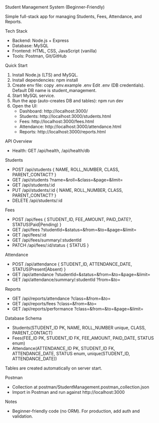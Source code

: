 Student Management System (Beginner-Friendly)

Simple full-stack app for managing Students, Fees, Attendance, and Reports.

Tech Stack
- Backend: Node.js + Express
- Database: MySQL
- Frontend: HTML, CSS, JavaScript (vanilla)
- Tools: Postman, Git/GitHub

Quick Start
1. Install Node.js (LTS) and MySQL.
2. Install dependencies:
   npm install
3. Create env file:
   copy .env.example .env
   Edit .env (DB credentials). Default DB name is student_management.
4. Start MySQL service.
5. Run the app (auto-creates DB and tables):
   npm run dev
6. Open the UI:
   - Dashboard: http://localhost:3000/
   - Students: http://localhost:3000/students.html
   - Fees: http://localhost:3000/fees.html
   - Attendance: http://localhost:3000/attendance.html
   - Reports: http://localhost:3000/reports.html

API Overview
- Health: GET /api/health, /api/health/db

Students
- POST /api/students { NAME, ROLL_NUMBER, CLASS, PARENT_CONTACT? }
- GET /api/students ?name=&roll=&class=&page=&limit=
- GET /api/students/:id
- PUT /api/students/:id { NAME, ROLL_NUMBER, CLASS, PARENT_CONTACT? }
- DELETE /api/students/:id

Fees
- POST /api/fees { STUDENT_ID, FEE_AMOUNT, PAID_DATE?, STATUS(Paid|Pending) }
- GET /api/fees ?studentId=&status=&from=&to=&page=&limit=
- GET /api/fees/:id
- GET /api/fees/summary/:studentId
- PATCH /api/fees/:id/status { STATUS }

Attendance
- POST /api/attendance { STUDENT_ID, ATTENDANCE_DATE, STATUS(Present|Absent) }
- GET /api/attendance ?studentId=&status=&from=&to=&page=&limit=
- GET /api/attendance/summary/:studentId ?from=&to=

Reports
- GET /api/reports/attendance ?class=&from=&to=
- GET /api/reports/fees ?class=&from=&to=
- GET /api/reports/performance ?class=&from=&to=&page=&limit=

Database Schema
- Students(STUDENT_ID PK, NAME, ROLL_NUMBER unique, CLASS, PARENT_CONTACT)
- Fees(FEE_ID PK, STUDENT_ID FK, FEE_AMOUNT, PAID_DATE, STATUS enum)
- Attendance(ATTENDANCE_ID PK, STUDENT_ID FK, ATTENDANCE_DATE, STATUS enum, unique(STUDENT_ID, ATTENDANCE_DATE))

Tables are created automatically on server start.

Postman
- Collection at postman/StudentManagement.postman_collection.json
- Import in Postman and run against http://localhost:3000

Notes
- Beginner-friendly code (no ORM). For production, add auth and validation.


